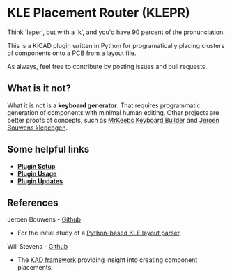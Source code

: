 # KLE Placement Router (KLEPR)

Think 'leper', but with a 'k', and you'd have 90 percent of the pronunciation.

This is a KiCAD plugin written in Python for programatically placing clusters of components onto a PCB from a layout file.

As always, feel free to contribute by posting issues and pull requests.

## What is it not?

What it is not is a **keyboard generator**. That requires programmatic generation of components with minimal human editing. Other projects are better proofs of concepts, such as [MrKeebs Keyboard Builder](https://builder.mrkeebs.com/) and [Jeroen Bouwens klepcbgen](https://github.com/jeroen94704/klepcbgen).

## Some helpful links

- [**Plugin Setup**](docs/SETUP.md)
- [**Plugin Usage**](docs/USAGE.md)
- [**Plugin Updates**](docs/UPDATES.md)

## References

Jeroen Bouwens - [Github](https://github.com/jeroen94704)

- For the initial study of a [Python-based KLE layout parser](https://github.com/jeroen94704/klepcbgen/blob/master/klepcbgenmod.py).

Will Stevens - [Github](https://github.com/swill)

- The [KAD framework](https://github.com/swill/kad) providing insight into creating component placements.
